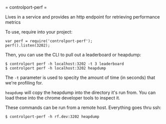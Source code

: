 = controlport-perf =

Lives in a service and provides an http endpoint for retrieving performance metrics

To use, require into your project:

```
var perf = require('controlport-perf');
perf().listen(3202);
```

Then, you can use the CLI to pull out a leaderboard or heapdump:

```
$ controlport perf -h localhost:3202 -t 3 leaderboard
$ controlport perf -h localhost:3202 heapdump
```

The `-t` parameter is used to specity the amount of time (in seconds) that we're
profiling for.

`heapdump` will copy the heapdump into the directory it's run from. You can
load these into the chrome developer tools to inspect it.

These commands can be run from a remote host. Everything goes thru ssh:

```
$ controlport-perf -h rf.dev:3202 heapdump
```
